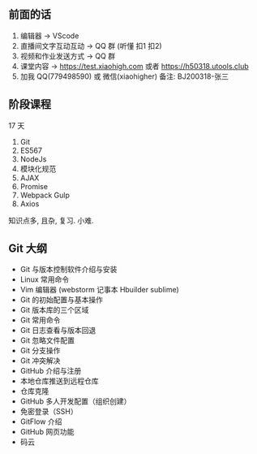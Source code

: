 ## 前面的话
1. 编辑器             -> VScode
2. 直播间文字互动互动  -> QQ 群 (听懂 扣1  扣2)  
3. 视频和作业发送方式  -> QQ 群
4. 课堂内容           -> https://test.xiaohigh.com 或者 https://h50318.utools.club
5. 加我 QQ(779498590) 或 微信(xiaohigher)   备注: BJ200318-张三

## 阶段课程
17 天

1. Git
2. ES567
3. NodeJs
4. 模块化规范
5. AJAX
6. Promise
7. Webpack Gulp
8. Axios

知识点多, 且杂, 复习. 小难.

## Git 大纲
* Git 与版本控制软件介绍与安装
* Linux 常用命令
* Vim 编辑器 (webstorm 记事本 Hbuilder sublime)
* Git 的初始配置与基本操作
* Git 版本库的三个区域
* Git 常用命令
* Git 日志查看与版本回退
* Git 忽略文件配置
* Git 分支操作
* Git 冲突解决
* GitHub 介绍与注册
* 本地仓库推送到远程仓库
* 仓库克隆
* GitHub 多人开发配置（组织创建）
* 免密登录（SSH）
* GitFlow 介绍
* GitHub 网页功能
* 码云